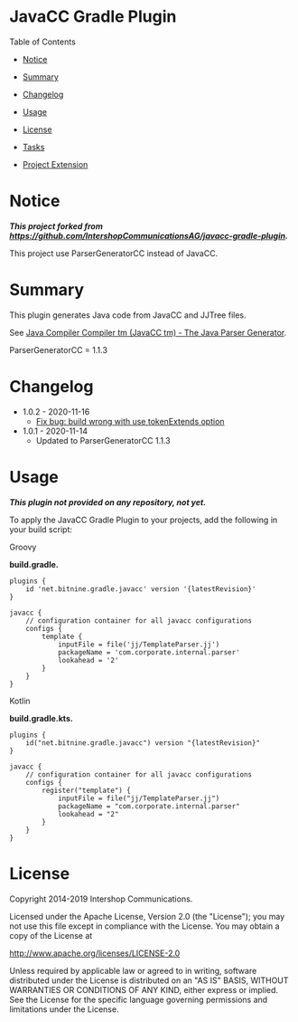 # JavaCC Gradle Plugin

Table of Contents

- [Notice](#notice)
- [Summary](#summary)
- [Changelog](#changelog)
- [Usage](#usage)
- [License](#license)



- [Tasks](docs/en/tasks.md)
- [Project Extension](docs/en/project-extension.md)

# Notice

***This project forked from <https://github.com/IntershopCommunicationsAG/javacc-gradle-plugin>.***  

This project use ParserGeneratorCC instead of JavaCC.  



# Summary

This plugin generates Java code from JavaCC and JJTree files.

See [Java Compiler Compiler tm (JavaCC tm) - The Java Parser Generator](https://javacc.github.io/javacc/).



ParserGeneratorCC = 1.1.3



# Changelog

- 1.0.2 - 2020-11-16
  - [Fix bug: build wrong with use tokenExtends option](https://github.com/take-me-home/javacc-gradle-plugin/commit/64ef245)
- 1.0.1 - 2020-11-14
  - Updated to ParserGeneratorCC 1.1.3



# Usage

***This plugin not provided on any repository, not yet.***



To apply the JavaCC Gradle Plugin to your projects, add the following in your build script:

Groovy

**build.gradle.**

    plugins {
        id 'net.bitnine.gradle.javacc' version '{latestRevision}'
    }
    
    javacc {
        // configuration container for all javacc configurations
        configs {
            template {
                inputFile = file('jj/TemplateParser.jj')
                packageName = 'com.corporate.internal.parser'
                lookahead = '2'
            }
        }
    }

Kotlin

**build.gradle.kts.**

    plugins {
        id("net.bitnine.gradle.javacc") version "{latestRevision}"
    }
    
    javacc {
        // configuration container for all javacc configurations
        configs {
            register("template") {
                inputFile = file("jj/TemplateParser.jj")
                packageName = "com.corporate.internal.parser"
                lookahead = "2"
            }
        }
    }



# License

Copyright 2014-2019 Intershop Communications.

Licensed under the Apache License, Version 2.0 (the "License"); you may
not use this file except in compliance with the License. You may obtain
a copy of the License at

<http://www.apache.org/licenses/LICENSE-2.0>

Unless required by applicable law or agreed to in writing, software
distributed under the License is distributed on an "AS IS" BASIS,
WITHOUT WARRANTIES OR CONDITIONS OF ANY KIND, either express or implied.
See the License for the specific language governing permissions and
limitations under the License.
